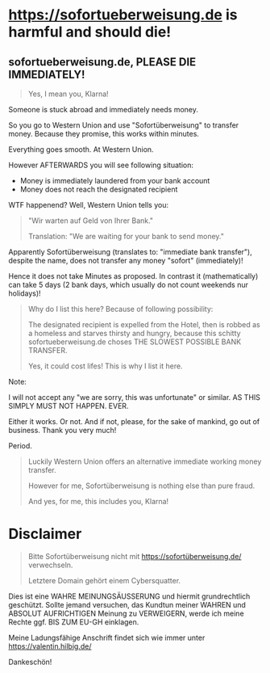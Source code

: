 # <https://sofortueberweisung.de> is harmful and should die!

## sofortueberweisung.de, PLEASE DIE IMMEDIATELY!

> Yes, I mean you, Klarna!

Someone is stuck abroad and immediately needs money.

So you go to Western Union and use "Sofortüberweisung" to transfer money.  Because they promise, this works within minutes.

Everything goes smooth.  At Western Union.

However AFTERWARDS you will see following situation:

- Money is immediately laundered from your bank account
- Money does not reach the designated recipient

WTF happenend?  Well, Western Union tells you:

> "Wir warten auf Geld von Ihrer Bank."
>
> Translation: "We are waiting for your bank to send money."

Apparently Sofortüberweisung (translates to: "immediate bank transfer"), despite the name,
does not transfer any money "sofort" (immediately)!

Hence it does not take Minutes as proposed.
In contrast it (mathematically) can take 5 days (2 bank days, which usually do not count weekends nur holidays)!

> Why do I list this here?  Because of following possibility:
>
> The designated recipient is expelled from the Hotel,
> then is robbed as a homeless and starves thirsty and hungry,
> because this schitty sofortueberweisung.de choses
> THE SLOWEST POSSIBLE BANK TRANSFER.
>
> Yes, it could cost lifes!  This is why I list it here.

Note:

I will not accept any "we are sorry, this was unfortunate" or similar.
AS THIS SIMPLY MUST NOT HAPPEN.  EVER.

Either it works.  Or not.
And if not, please, for the sake of mankind,
go out of business.  Thank you very much!

Period.

> Luckily Western Union offers an alternative
> immediate working money transfer.
>
> However for me, Sofortüberweisung is nothing else than pure fraud.
>
> And yes, for me, this includes you, Klarna!


# Disclaimer

> Bitte Sofortüberweisung nicht mit <https://sofortüberweisung.de/> verwechseln.
>
> Letztere Domain gehört einem Cybersquatter.

Dies ist eine WAHRE MEINUNGSÄUSSERUNG und hiermit grundrechtlich geschützt.
Sollte jemand versuchen, das Kundtun meiner WAHREN und
ABSOLUT AUFRICHTIGEN Meinung zu VERWEIGERN,
werde ich meine Rechte ggf. BIS ZUM EU-GH einklagen.

Meine Ladungsfähige Anschrift findet sich wie immer unter
<https://valentin.hilbig.de/>

Dankeschön!

